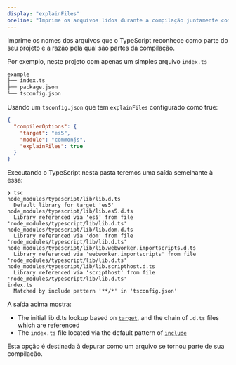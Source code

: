 ```yaml
---
display: "explainFiles"
oneline: "Imprime os arquivos lidos durante a compilação juntamente com o motivo de sua inclusão."
---
```


Imprime os nomes dos arquivos que o TypeScript reconhece como parte do seu projeto e a razão pela qual são partes da compilação.

Por exemplo, neste projeto com apenas um simples arquivo `index.ts`

```sh
example
├── index.ts
├── package.json
└── tsconfig.json
```

Usando um `tsconfig.json` que tem `explainFiles` configurado como true:

```json
{
  "compilerOptions": {
    "target": "es5",
    "module": "commonjs",
    "explainFiles": true
  }
}
```

Executando o TypeScript nesta pasta teremos uma saída semelhante à essa:

```
❯ tsc
node_modules/typescript/lib/lib.d.ts
  Default library for target 'es5'
node_modules/typescript/lib/lib.es5.d.ts
  Library referenced via 'es5' from file 'node_modules/typescript/lib/lib.d.ts'
node_modules/typescript/lib/lib.dom.d.ts
  Library referenced via 'dom' from file 'node_modules/typescript/lib/lib.d.ts'
node_modules/typescript/lib/lib.webworker.importscripts.d.ts
  Library referenced via 'webworker.importscripts' from file 'node_modules/typescript/lib/lib.d.ts'
node_modules/typescript/lib/lib.scripthost.d.ts
  Library referenced via 'scripthost' from file 'node_modules/typescript/lib/lib.d.ts'
index.ts
  Matched by include pattern '**/*' in 'tsconfig.json'
```

A saída acima mostra:

- The initial lib.d.ts lookup based on [`target`](#include), and the chain of `.d.ts` files which are referenced
- The `index.ts` file located via the default pattern of [`include`](#include)

Esta opção é destinada à depurar como um arquivo se tornou parte de sua compilação.